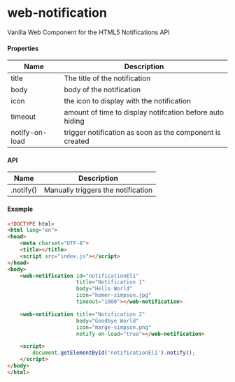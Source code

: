 # web-notification
Vanilla Web Component for the HTML5 Notifications API

#### Properties

| Name           | Description |
| -------------- | ------------- |
| title          | The title of the notification  |
| body           | body of the notification  |
| icon           | the icon to display with the notification  |
| timeout        | amount of time to display notifcation before auto hiding  |
| notify-on-load | trigger notification as soon as the component is created | 

#### API

| Name      | Description |
| --------- | ------------- |
| .notify() | Manually triggers the notification  |

#### Example
```HTML
<!DOCTYPE html>
<html lang="en">
<head>
    <meta charset="UTF-8">
    <title></title>
    <script src="index.js"></script>
</head>
<body>
    <web-notification id="notificationEl1"
                      title="Notification 1"
                      body="Hello World"
                      icon="homer-simpson.jpg"
                      timeout="1000"></web-notification>

    <web-notification title="Notification 2"
                      body="Goodbye World"
                      icon="marge-simpson.png"
                      notify-on-load="true"></web-notification>

    <script>
        document.getElementById('notificationEl1').notify();
    </script>
</body>
</html>
```
